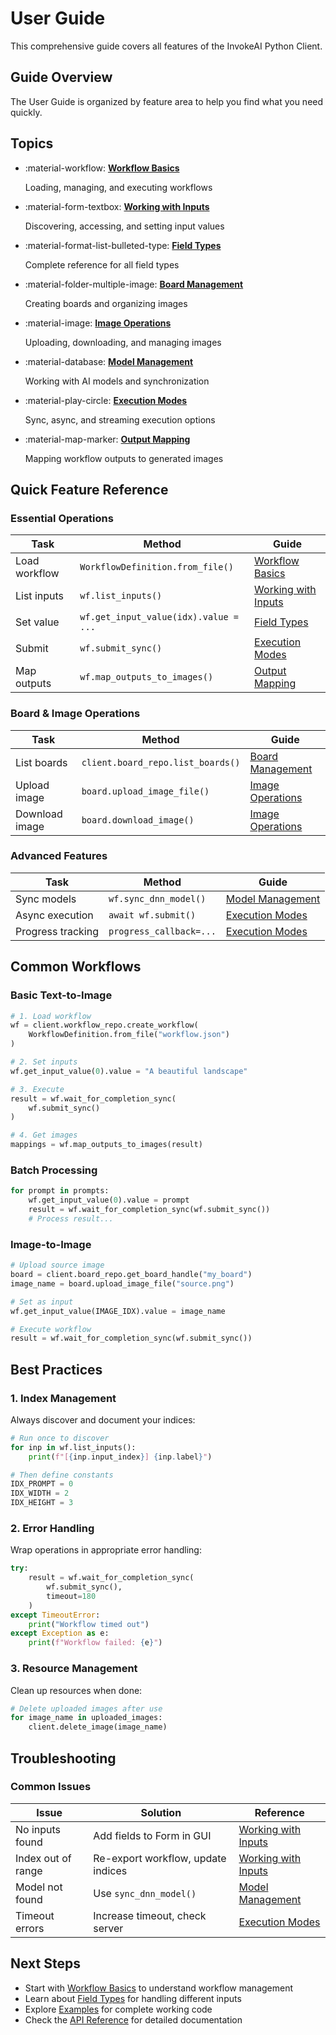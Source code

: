 # User Guide

This comprehensive guide covers all features of the InvokeAI Python Client.

## Guide Overview

The User Guide is organized by feature area to help you find what you need quickly.

## Topics

<div class="grid cards" markdown>

-   :material-workflow: **[Workflow Basics](workflow-basics.md)**
    
    Loading, managing, and executing workflows

-   :material-form-textbox: **[Working with Inputs](inputs.md)**
    
    Discovering, accessing, and setting input values

-   :material-format-list-bulleted-type: **[Field Types](field-types.md)**
    
    Complete reference for all field types

-   :material-folder-multiple-image: **[Board Management](boards.md)**
    
    Creating boards and organizing images

-   :material-image: **[Image Operations](images.md)**
    
    Uploading, downloading, and managing images

-   :material-database: **[Model Management](models.md)**
    
    Working with AI models and synchronization

-   :material-play-circle: **[Execution Modes](execution-modes.md)**
    
    Sync, async, and streaming execution options

-   :material-map-marker: **[Output Mapping](output-mapping.md)**
    
    Mapping workflow outputs to generated images

</div>

## Quick Feature Reference

### Essential Operations

| Task | Method | Guide |
|------|--------|-------|
| Load workflow | `WorkflowDefinition.from_file()` | [Workflow Basics](workflow-basics.md) |
| List inputs | `wf.list_inputs()` | [Working with Inputs](inputs.md) |
| Set value | `wf.get_input_value(idx).value = ...` | [Field Types](field-types.md) |
| Submit | `wf.submit_sync()` | [Execution Modes](execution-modes.md) |
| Map outputs | `wf.map_outputs_to_images()` | [Output Mapping](output-mapping.md) |

### Board & Image Operations

| Task | Method | Guide |
|------|--------|-------|
| List boards | `client.board_repo.list_boards()` | [Board Management](boards.md) |
| Upload image | `board.upload_image_file()` | [Image Operations](images.md) |
| Download image | `board.download_image()` | [Image Operations](images.md) |

### Advanced Features

| Task | Method | Guide |
|------|--------|-------|
| Sync models | `wf.sync_dnn_model()` | [Model Management](models.md) |
| Async execution | `await wf.submit()` | [Execution Modes](execution-modes.md) |
| Progress tracking | `progress_callback=...` | [Execution Modes](execution-modes.md) |

## Common Workflows

### Basic Text-to-Image

```python
# 1. Load workflow
wf = client.workflow_repo.create_workflow(
    WorkflowDefinition.from_file("workflow.json")
)

# 2. Set inputs
wf.get_input_value(0).value = "A beautiful landscape"

# 3. Execute
result = wf.wait_for_completion_sync(
    wf.submit_sync()
)

# 4. Get images
mappings = wf.map_outputs_to_images(result)
```

### Batch Processing

```python
for prompt in prompts:
    wf.get_input_value(0).value = prompt
    result = wf.wait_for_completion_sync(wf.submit_sync())
    # Process result...
```

### Image-to-Image

```python
# Upload source image
board = client.board_repo.get_board_handle("my_board")
image_name = board.upload_image_file("source.png")

# Set as input
wf.get_input_value(IMAGE_IDX).value = image_name

# Execute workflow
result = wf.wait_for_completion_sync(wf.submit_sync())
```

## Best Practices

### 1. Index Management

Always discover and document your indices:

```python
# Run once to discover
for inp in wf.list_inputs():
    print(f"[{inp.input_index}] {inp.label}")

# Then define constants
IDX_PROMPT = 0
IDX_WIDTH = 2
IDX_HEIGHT = 3
```

### 2. Error Handling

Wrap operations in appropriate error handling:

```python
try:
    result = wf.wait_for_completion_sync(
        wf.submit_sync(), 
        timeout=180
    )
except TimeoutError:
    print("Workflow timed out")
except Exception as e:
    print(f"Workflow failed: {e}")
```

### 3. Resource Management

Clean up resources when done:

```python
# Delete uploaded images after use
for image_name in uploaded_images:
    client.delete_image(image_name)
```

## Troubleshooting

### Common Issues

| Issue | Solution | Reference |
|-------|----------|-----------|
| No inputs found | Add fields to Form in GUI | [Working with Inputs](inputs.md) |
| Index out of range | Re-export workflow, update indices | [Working with Inputs](inputs.md) |
| Model not found | Use `sync_dnn_model()` | [Model Management](models.md) |
| Timeout errors | Increase timeout, check server | [Execution Modes](execution-modes.md) |

## Next Steps

- Start with [Workflow Basics](workflow-basics.md) to understand workflow management
- Learn about [Field Types](field-types.md) for handling different inputs
- Explore [Examples](../examples/index.md) for complete working code
- Check the [API Reference](../api-reference/index.md) for detailed documentation